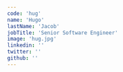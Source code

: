 ```yaml
---
code: 'hug'
name: 'Hugo'
lastName: 'Jacob'
jobTitle: 'Senior Software Engineer'
image: 'hug.jpg'
linkedin: ''
twitter: ''
github: ''
---
```

